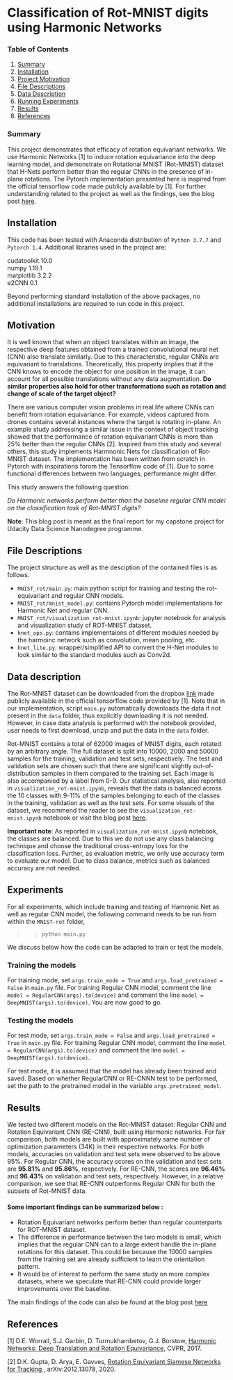# Classification of Rot-MNIST digits using Harmonic Networks

### Table of Contents

1. [Summary](#summary)
2. [Installation](#installation)
3. [Project Motivation](#motivation)
4. [File Descriptions](#files)
5. [Data Description](#data)
6. [Running Experiments](#experiments)
7. [Results](#results)
8. [References](#references)

### Summary <a name="summary"></a>

This project demonstrates that efficacy of rotation equivariant networks. We use Harmonic Networks [1] to induce rotation equivariance into the deep learning model, and demonstrate on Rotational MNIST (Rot-MNIST) dataset that H-Nets perform better than the regular CNNs in the presence of in-plane rotations. The Pytorch implementation presented here is inspired from the official tensorflow code made publicly available by [1]. For further understanding related to the project as well as the findings, see the blog post [here](https://debjani-ism.medium.com/classification-of-rotational-mnist-digits-using-harmonic-networks-aaabc1406189).

## Installation <a name="installation"></a>

This code has been tested with Anaconda distribution of `Python 3.7.7` and `Pytorch 1.4`. Additional libraries used in the project are: 

cudatoolkit 10.0<br>
numpy 1.19.1<br>
matplotlib 3.2.2<br>
e2CNN 0.1

Beyond performing standard installation of the above packages, no additional installations are required to run code in this project.

## Motivation<a name="motivation"></a>

It is well known that when an object translates within an image, the respective deep features obtained from a trained convolutional neural net (CNN) also translate similarly. Due to this characteristic, regular CNNs are equivariant to translations. Theoretically, this property implies that if the CNN knows to encode the object for one position in the image, it can account for all possible translations without any data augmentation. <b>Do similar properties also hold for other transformations such as rotation and change of scale of the target object?</b>

There are various computer vision problems in real life where CNNs can benefit from rotation equivariance. For example, videos captured from drones contains several instances where the target is rotating in-plane. An example study addressing a similar issue in the context of object tracking showed that the performance of rotation equivariant CNNs is more than 25% better than the regular CNNs [2]. Inspired from this study and several others, this study implements Harmnonic Nets for classification of Rot-MNIST dataset. The implementation has been written from scratch in Pytorch with inspirations forom the Tensorflow code of [1]. Due to some functional differences between two languages, performance might differ.

This study answers the following question:

*Do Harmonic networks perform better than the baseline regular CNN model on the classification task of Rot-MNIST digits?*

<b>Note</b>: This blog post is meant as the final report for my capstone project for Udacity Data Science Nanodegree programme.

## File Descriptions <a name="files"></a>

The project structure as well as the desciption of the contained files is as follows.
* `MNIST_rot/main.py`: main python script for training and testing the rot-equivariant and regular CNN models.
* `MNIST_rot/mnist_model.py`: contains Pytorch model implementations for Harmonic Net and regular CNN.
* `MNIST_rot/visualization_rot-mnist.ipynb`: jupyter notebook for analysis and visualization study of ROT-MNIST dataset.
* `hnet_ops.py`: contains implementaions of different modules needed by the harmoinc network such as convolution, mean pooling, etc.
* `hnet_lite.py`: wrapper/simplified API to convert the H-Net modules to look similar to the standard modules such as Conv2d.

## Data description<a name="data"></a>

The Rot-MNIST dataset can be downloaded from the dropbox [link](https://www.dropbox.com/s/0fxwai3h84dczh0/mnist_rotation_new.zip) made publicly available in the official tensorflow code provided by [1]. Note that in our implementation, script `main.py` automatically downloads the data if not present in the `data` folder, thus explicitly downloading it is not needed. However, in case data analysis is performed with the notebook provided, user needs to first download, unzip and put the data in the `data` folder.

Rot-MNIST contains a total of 62000 images of MNIST digits, each rotated by an arbitrary angle. The full dataset is split into 10000, 2000 and 50000 samples for the training, validation and test sets, respectively. The test and validation sets are chosen such that there are significant slightly out-of-distribution samples in them compared to the training set. Each image is also accompanied by a label from 0-9. Our statistical analysis, also reported in `visualization_rot-mnist.ipynb`, reveals that the data is balanced across the 10 classes with 9-11% of the samples belonging to each of the classes in the training, validation as well as the test sets. For some visuals of the dataset, we recommend the reader to see the `visualization_rot-mnist.ipynb` notebook or visit the blog post [here](https://debjani-ism.medium.com/classification-of-rotational-mnist-digits-using-harmonic-networks-aaabc1406189).

<b>Important note</b>: As reported in `visualization_rot-mnist.ipynb` notebook, the classes are balanced. Due to this we do not use any class balancing technique and choose the traditional cross-entropy loss for the classification loss. Further, as evaluation metric, we only use accuracy term to evaluate our model. Due to class balance, metrics such as balanced accuracy are not needed.

## Experiments <a name="experiments"></a>

For all experiments, which include training and testing of Hamronic Net as well as regular CNN model, the following command needs to be run from within the `MNIST-rot` folder,

>> `python main.py`

We discuss below how the code can be adapted to train or test the models.

### Training the models

For training mode, set `args.train_mode = True` and `args.load_pretrained = False` in `main.py` file. For training Regular CNN model, comment the line `model = RegularCNN(args).to(device)` and comment the line `model = DeepMNIST(args).to(device)`. You are now good to go.

### Testing the models

For test mode, set `args.train_mode = False` and `args.load_pretrained = True` in `main.py` file. For training Regular CNN model, comment the line `model = RegularCNN(args).to(device)` and comment the line `model = DeepMNIST(args).to(device)`.

For test mode, it is assumed that the model has already been trained and saved. Based on whether RegularCNN or RE-CNNN test to be performed, set the path to the pretrained model in the variable `args.pretrained_model`.

## Results<a name="results"></a>

We tested two different models on the Rot-MNIST dataset: Regular CNN and Rotation Equivariant CNN (RE-CNN), built using Harmonic networks. For fair comparison, both models are built with approximately same number of optimization parameters (34K) in their respective networks. For both models, accuracies on validation and test sets were observed to be above 95%. For Regular CNN, the accuracy scores on the validation and test sets are <b>95.81%</b> and <b>95.86%</b>, respectively. For RE-CNN, the scores are <b>96.46%</b> and <b>96.43%</b> on validation and test sets, respectively.  However, in a relative comparison, we see that RE-CNN outperforms Regular CNN for both the subsets of Rot-MNIST data. 

#### Some important findings can be summarized below :<br>
  * Rotation Equivariant networks perform better than regular counterparts for ROT-MNIST dataset.
  * The difference in performance between the two models is small, which implies that the regular CNN can to a large extent handle the in-plane rotations for this dataset. This could be because the 10000 samples from the training set are already sufficient to learn the orientation pattern.
  * It would be of interest to perform the same study on more complex datasets, where we speculate that RE-CNN could provide larger improvements over the baseline.
 
The main findings of the code can also be found at the blog post [here](https://debjani-ism.medium.com/classification-of-rotational-mnist-digits-using-harmonic-networks-aaabc1406189)

## References<a name="references"></a>

[1] D.E. Worrall, S.J. Garbin, D. Turmukhambetov, G.J. Borstow, [Harmonic Networks: Deep Translation and Rotation Equivariance](https://openaccess.thecvf.com/content_cvpr_2017/html/Worrall_Harmonic_Networks_Deep_CVPR_2017_paper.html), CVPR, 2017.

[2] D.K. Gupta, D. Arya, E. Gavves, [Rotation Equivariant Siamese Networks for Tracking
](https://arxiv.org/abs/2012.13078),	arXiv:2012.13078, 2020.
